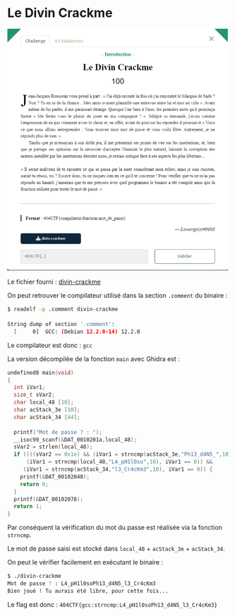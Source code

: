 # Le Divin Crackme

<img alt="énoncé du challenge" src="enonce.png" width=500>

Le fichier fourni : [divin-crackme](divin-crackme)

On peut retrouver le compilateur utilisé dans la section `.comment` du binaire :

```bash
$ readelf -p .comment divin-crackme

String dump of section '.comment':
  [     0]  GCC: (Debian 12.2.0-14) 12.2.0
```

Le compilateur est donc : `gcc`

La version décompilée de la fonction `main` avec Ghidra est :

```c
undefined8 main(void)
{
  int iVar1;
  size_t sVar2;
  char local_48 [10];
  char acStack_3e [10];
  char acStack_34 [44];
  
  printf("Mot de passe ? : ");
  __isoc99_scanf(&DAT_0010201a,local_48);
  sVar2 = strlen(local_48);
  if ((((sVar2 == 0x1e) && (iVar1 = strncmp(acStack_3e,"Ph13_d4N5_",10), iVar1 == 0)) &&
      (iVar1 = strncmp(local_48,"L4_pH1l0so",10), iVar1 == 0)) &&
     (iVar1 = strncmp(acStack_34,"l3_Cr4cKm3",10), iVar1 == 0)) {
    printf(&DAT_00102040);
    return 0;
  }
  printf(&DAT_00102078);
  return 1;
}
```

Par conséquent la vérification du mot du passe est réalisée via la fonction `strncmp`.

Le mot de passe saisi est stocké dans `local_48` + `acStack_3e` + `acStack_34`.

On peut le vérifier facilement en exécutant le binaire :

```bash
$ ./divin-crackme
Mot de passe ? : L4_pH1l0soPh13_d4N5_l3_Cr4cKm3
Bien joué ! Tu aurais été libre, pour cette fois...
```

Le flag est donc : `404CTF{gcc:strncmp:L4_pH1l0soPh13_d4N5_l3_Cr4cKm3}`
